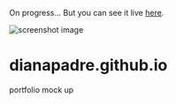 On progress...
But you can see it live [here](https://dianapadre.github.io).

![screenshot image](dianapadre.github.io/image.png)

# dianapadre.github.io
portfolio mock up
